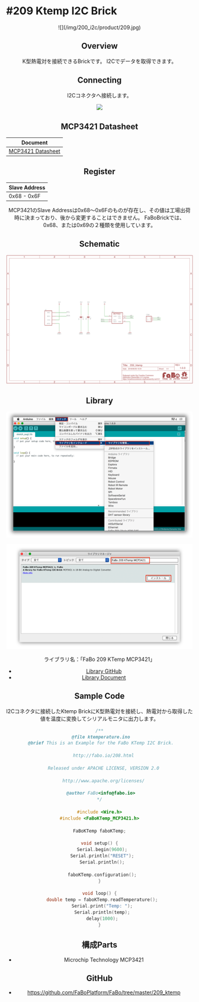 # #209 Ktemp I2C Brick

<center>![](/img/200_i2c/product/209.jpg)
<!--COLORME-->

## Overview
K型熱電対を接続できるBrickです。
I2Cでデータを取得できます。

## Connecting
I2Cコネクタへ接続します。

![](/img/100_analog/connect/209_new_with_arduino.jpg)

## MCP3421 Datasheet
| Document |
| -- |
| [MCP3421 Datasheet](http://ww1.microchip.com/downloads/en/DeviceDoc/22003e.pdf) |

## Register
| Slave Address |
| -- |
| 0x68 - 0x6F |

MCP3421のSlave Addressは0x68〜0x6Fのものが存在し、その値は工場出荷時に決まっており、後から変更することはできません。
FaBoBrickでは、0x68、または0x69の２種類を使用しています。

## Schematic
![](/img/200_i2c/schematic/209_ktemp.png)

## Library

![](/img/common/install_lib.png)

![](/img/200_i2c/docs/209_ktemp_docs_001.png)

  ライブラリ名：「FaBo 209 KTemp MCP3421」

- [Library GitHub](https://github.com/FaBoPlatform/FaBoKTemp-MCP3421-Library)
- [Library Document](http://fabo.io/doxygen/FaBoKTemp-MCP3421-Library/)

## Sample Code

I2Cコネクタに接続したKtemp BrickにK型熱電対を接続し、熱電対から取得した値を温度に変換してシリアルモニタに出力します。
```c
/**
 @file ktemperature.ino
 @brief This is an Example for the FaBo KTemp I2C Brick.

   http://fabo.io/208.html

   Released under APACHE LICENSE, VERSION 2.0

   http://www.apache.org/licenses/

 @author FaBo<info@fabo.io>
*/

#include <Wire.h>
#include <FaBoKTemp_MCP3421.h>

FaBoKTemp faboKTemp;

void setup() {
  Serial.begin(9600);
  Serial.println("RESET");
  Serial.println();

  faboKTemp.configuration();
}

void loop() {
  double temp = faboKTemp.readTemperature();
  Serial.print("Temp: ");
  Serial.println(temp);
  delay(1000);
}
```

## 構成Parts
- Microchip Technology MCP3421

## GitHub
- https://github.com/FaBoPlatform/FaBo/tree/master/209_ktemp

